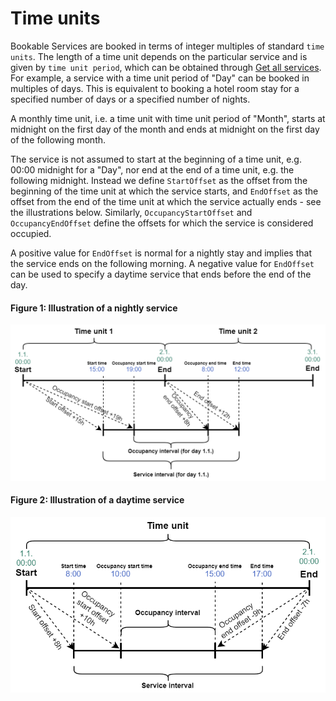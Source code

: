 # Time units

Bookable Services are booked in terms of integer multiples of standard `time units`. The length of a time unit depends on the particular service and is given by `time unit period`, which can be obtained through [Get all services](#get-all-services). For example, a service with a time unit period of "Day" can be booked in multiples of days. This is equivalent to booking a hotel room stay for a specified number of days or a specified number of nights.

A monthly time unit, i.e. a time unit with time unit period of "Month", starts at midnight on the first day of the month and ends at midnight on the first day of the following month.

The service is not assumed to start at the beginning of a time unit, e.g. 00:00 midnight for a "Day", nor end at the end of a time unit, e.g. the following midnight. Instead we define `StartOffset` as the offset from the beginning of the time unit at which the service starts, and `EndOffset` as the offset from the end of the time unit at which the service actually ends - see the illustrations below. Similarly, `OccupancyStartOffset` and `OccupancyEndOffset` define the offsets for which the service is considered occupied.

A positive value for `EndOffset` is normal for a nightly stay and implies that the service ends on the following morning. A negative value for `EndOffset` can be used to specify a daytime service that ends before the end of the day.

#### Figure 1: Illustration of a nightly service
![](../.gitbook/assets/timeunits-connector-night.png)

#### Figure 2: Illustration of a daytime service
![](../.gitbook/assets/timeunits-connector-day.png)
